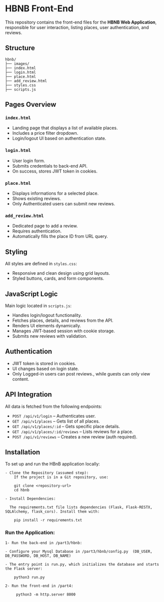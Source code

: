 
# HBNB Front-End

This repository contains the front-end files for the **HBNB Web Application**, responsible for user interaction, listing places, user authentication, and reviews.

## Structure

```
hbnb/
├── images/
├── index.html
├── login.html
├── place.html
├── add_review.html
├── styles.css
├── scripts.js
```

## Pages Overview

### `index.html`
- Landing page that displays a list of available places.
- Includes a price filter dropdown.
- Login/logout UI based on authentication state.

### `login.html`
- User login form.
- Submits credentials to back-end API.
- On success, stores JWT token in cookies.

### `place.html`
- Displays informations for a selected place.
- Shows existing reviews.
- Only Authenticated users can submit new reviews.

### `add_review.html`
- Dedicated page to add a review.
- Requires authentication.
- Automatically fills the place ID from URL query.

## Styling

All styles are defined in `styles.css`:
- Responsive and clean design using grid layouts.
- Styled buttons, cards, and form components.

## JavaScript Logic

Main logic located in `scripts.js`:
- Handles login/logout functionality.
- Fetches places, details, and reviews from the API.
- Renders UI elements dynamically.
- Manages JWT-based session with cookie storage.
- Submits new reviews with validation.

## Authentication

- JWT token is stored in cookies.
- UI changes based on login state.
- Only Logged-in users can post reviews., while guests can only view content.

## API Integration

All data is fetched from the following endpoints:
- `POST /api/v1/login` – Authenticates user.
- `GET /api/v1/places` – Gets list of all places.
- `GET /api/v1/places/:id` – Gets specific place details.
- `GET /api/v1/places/:id/reviews` – Lists reviews for a place.
- `POST /api/v1/reviews` – Creates a new review (auth required).

## Installation

To set up and run the HBnB application locally:

    - Clone the Repository (assumed step):
        If the project is in a Git repository, use:
```
    git clone <repository-url>
    cd hbnb
```


    - Install Dependencies:

      The requirements.txt file lists dependencies (Flask, Flask-RESTX, SQLAlchemy, flask_cors). Install them with:
```
    pip install -r requirements.txt
```
### Run the Application:

    1- Run the back-end in /part3/hbnb:

    - Configure your Mysql Database in /part3/hbnb/config.py  (DB_USER, DB_PASSWORD, DB_HOST, DB_NAME)

    - The entry point is run.py, which initializes the database and starts the Flask server:
```
    python3 run.py
```

    2- Run the front-end in /part4:
```
     python3 -m http.server 8000
```
